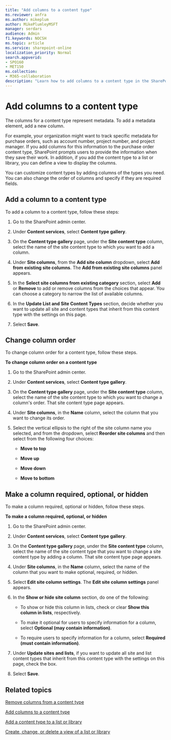 ```yaml
---
title: "Add columns to a content type"
ms.reviewer: anfra
ms.author: mikeplum
author: MikePlumleyMSFT
manager: serdars
audience: Admin
f1.keywords: NOCSH
ms.topic: article
ms.service: sharepoint-online
localization_priority: Normal
search.appverid:
- SPO160
- MET150
ms.collection:  
- M365-collaboration
description: "Learn how to add columns to a content type in the SharePoint admin center."
---
```


# Add columns to a content type

The columns for a content type represent metadata. To add a metadata element, add a new column.

For example, your organization might want to track specific metadata for purchase orders, such as account number, project number, and project manager. If you add columns for this information to the purchase order content type, SharePoint prompts users to provide the information when they save their work. In addition, if you add the content type to a list or library, you can define a view to display the columns.

You can customize content types by adding columns of the types you need. You can also change the order of columns and specify if they are required fields.

## Add a column to a content type

To add a column to a content type, follow these steps:

1. Go to the SharePoint admin center.

2. Under **Content services**, select **Content type gallery**.

3. On the **Content type gallery** page, under the **Site content type** column, select the name of the site content type to which you want to add a column.

4. Under **Site columns**, from the **Add site column** dropdown, select **Add from existing site columns**. The **Add from existing site columns** panel appears.

5. In the **Select site columns from existing category** section, select **Add** or **Remove** to add or remove columns from the choices that appear. You can choose a category to narrow the list of available columns.

6. In the **Update List and Site Content Types** section, decide whether you want to update all site and content types that inherit from this content type with the settings on this page.

7. Select **Save**.

## Change column order

To change column order for a content type, follow these steps.

**To change column order on a content type**

1. Go to the SharePoint admin center.

2. Under **Content services**, select **Content type gallery**.

3. On the **Content type gallery** page, under the **Site content type** column, select the name of the site content type to which you want to change a column's order. That site content type page appears.

4. Under **Site columns**, in the **Name** column, select the column that you want to change its order.

5. Select the vertical ellipsis to the right of the site column name you selected, and from the dropdown, select **Reorder site columns** and then select from the following four choices:

    - **Move to top**

    - **Move up**

    - **Move down**

    - **Move to bottom**

## Make a column required, optional, or hidden

To make a column required, optional or hidden, follow these steps.

**To make a column required, optional, or hidden**

1. Go to the SharePoint admin center.

2. Under **Content services**, select **Content type gallery**.

3. On the **Content type gallery** page, under the **Site content type** column, select the name of the site content type that you want to change a site content type by adding a column. That site content type page appears.

4. Under **Site columns**, in the **Name** column, select the name of the column that you want to make optional, required, or hidden.

5. Select **Edit site column settings**. The **Edit site column settings** panel appears.

6. In the **Show or hide site column** section, do one of the following:

    - To show or hide this column in lists, check or clear **Show this column in lists**, respectively.

    - To make it optional for users to specify information for a column, select **Optional (may contain information)**.

    - To require users to specify information for a column, select **Required (must contain information)**.
    
7. Under **Update sites and lists**, if you want to update all site and list content types that inherit from this content type with the settings on this page, check the box.

8. Select **Save**.

## Related topics

[Remove columns from a content type](remove-columns-content-type.md)

[Add columns to a content type](https://support.microsoft.com/office/1806e29e-8bcd-4058-b0e7-3aac40a3ae9a)

[Add a content type to a list or library](https://support.microsoft.com/office/917366ae-f7a2-47ad-87a5-9689a1884e60)

[Create, change, or delete a view of a list or library](https://support.microsoft.com/office/27ae65b8-bc5b-4949-b29b-4ee87144a9c9)